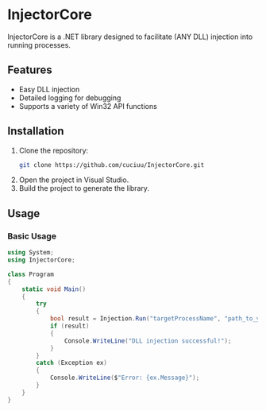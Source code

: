 # InjectorCore

InjectorCore is a .NET library designed to facilitate (ANY DLL) injection into running processes.

## Features

- Easy DLL injection
- Detailed logging for debugging
- Supports a variety of Win32 API functions

## Installation

1. Clone the repository:
    ```bash
    git clone https://github.com/cuciuu/InjectorCore.git
    ```
2. Open the project in Visual Studio.
3. Build the project to generate the library.

## Usage

### Basic Usage

```csharp
using System;
using InjectorCore;

class Program
{
    static void Main()
    {
        try
        {
            bool result = Injection.Run("targetProcessName", "path_to_your_dll.dll");
            if (result)
            {
                Console.WriteLine("DLL injection successful!");
            }
        }
        catch (Exception ex)
        {
            Console.WriteLine($"Error: {ex.Message}");
        }
    }
}
